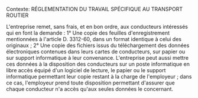 Contexte: RÉGLEMENTATION DU TRAVAIL SPÉCIFIQUE AU TRANSPORT ROUTIER

L'entreprise remet, sans frais, et en bon ordre, aux conducteurs intéressés qui en font la demande : 1° Une copie des feuilles d'enregistrement mentionnées à l'article D. 3312-60, dans un format identique à celui des originaux ; 2° Une copie des fichiers issus du téléchargement des données électroniques contenues dans leurs cartes de conducteurs, sur papier ou sur support informatique à leur convenance. L'entreprise peut aussi mettre ces données à la disposition des conducteurs sur un poste informatique en libre accès équipé d'un logiciel de lecture, le papier ou le support informatique permettant leur copie restant à la charge de l'employeur ; dans ce cas, l'employeur prend toute disposition permettant d'assurer que chaque conducteur n'a accès qu'aux seules données le concernant.